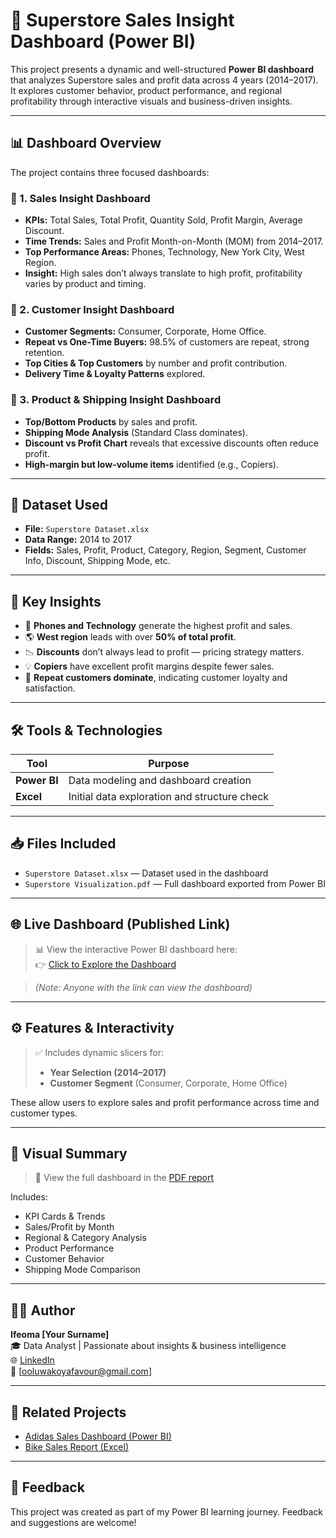 # 🛒 Superstore Sales Insight Dashboard (Power BI)

This project presents a dynamic and well-structured **Power BI dashboard** that analyzes Superstore sales and profit data across 4 years (2014–2017). It explores customer behavior, product performance, and regional profitability through interactive visuals and business-driven insights.

---

## 📊 Dashboard Overview

The project contains three focused dashboards:

### 🔹 1. Sales Insight Dashboard
- **KPIs:** Total Sales, Total Profit, Quantity Sold, Profit Margin, Average Discount.
- **Time Trends:** Sales and Profit Month-on-Month (MOM) from 2014–2017.
- **Top Performance Areas:** Phones, Technology, New York City, West Region.
- **Insight:** High sales don’t always translate to high profit, profitability varies by product and timing.

### 🔹 2. Customer Insight Dashboard
- **Customer Segments:** Consumer, Corporate, Home Office.
- **Repeat vs One-Time Buyers:** 98.5% of customers are repeat, strong retention.
- **Top Cities & Top Customers** by number and profit contribution.
- **Delivery Time & Loyalty Patterns** explored.

### 🔹 3. Product & Shipping Insight Dashboard
- **Top/Bottom Products** by sales and profit.
- **Shipping Mode Analysis** (Standard Class dominates).
- **Discount vs Profit Chart** reveals that excessive discounts often reduce profit.
- **High-margin but low-volume items** identified (e.g., Copiers).

---

## 🧩 Dataset Used

- **File:** `Superstore Dataset.xlsx`
- **Data Range:** 2014 to 2017
- **Fields:** Sales, Profit, Product, Category, Region, Segment, Customer Info, Discount, Shipping Mode, etc.

---

## 🧠 Key Insights

- 📍 **Phones and Technology** generate the highest profit and sales.
- 🌎 **West region** leads with over **50% of total profit**.
- 📉 **Discounts** don’t always lead to profit — pricing strategy matters.
- 💡 **Copiers** have excellent profit margins despite fewer sales.
- 🔁 **Repeat customers dominate**, indicating customer loyalty and satisfaction.

---

## 🛠 Tools & Technologies

| Tool         | Purpose                         |
|--------------|---------------------------------|
| **Power BI** | Data modeling and dashboard creation |
| **Excel**    | Initial data exploration and structure check |

---

## 📥 Files Included

- `Superstore Dataset.xlsx` — Dataset used in the dashboard
- `Superstore Visualization.pdf` — Full dashboard exported from Power BI

---

## 🌐 Live Dashboard (Published Link)

> 📊 View the interactive Power BI dashboard here:  
> 👉 [Click to Explore the Dashboard](https://app.powerbi.com/view?r=eyJrIjoiMmJhZGVkZmEtNGQxNS00MzhjLTk1YzItOThhMjE2NTVjOTM1IiwidCI6ImU5NjlmODc4LWE2NzAtNGIxMy05Yjg2LWViYzFiYzhhZGVhMyJ9)

> *(Note: Anyone with the link can view the dashboard)*

---

## ⚙️ Features & Interactivity

> ✅ Includes dynamic slicers for:
> - **Year Selection (2014–2017)**
> - **Customer Segment** (Consumer, Corporate, Home Office)

These allow users to explore sales and profit performance across time and customer types.

---

## 📸 Visual Summary

> 📍 View the full dashboard in the [PDF report](./SuperStore%20Visualization.pdf)

Includes:
- KPI Cards & Trends
- Sales/Profit by Month
- Regional & Category Analysis
- Product Performance
- Customer Behavior
- Shipping Mode Comparison

---

## 🧑‍💻 Author

**Ifeoma [Your Surname]**  
🎓 Data Analyst | Passionate about insights & business intelligence  
🌐 [LinkedIn](https://www.linkedin.com/in/oluwakoya/)  
📧 [ooluwakoyafavour@gmail.com] 

---

## 🔗 Related Projects

- [Adidas Sales Dashboard (Power BI)](https://github.com/Oluwakoya-ao/adidas-sales-dashboard)
- [Bike Sales Report (Excel)](https://github.com/Oluwakoya-ao/bike-sales-report)

---

## 💬 Feedback

This project was created as part of my Power BI learning journey. Feedback and suggestions are welcome!

